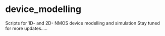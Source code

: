 # device_modelling
Scripts for 1D- and 2D- NMOS device modelling and simulation
Stay tuned for more updates.....
